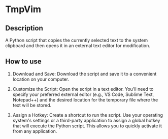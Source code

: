 # TmpVim

## Description

A Python script that copies the currently selected text to the system clipboard and then opens it in an external text editor for modification.

## How to use

1. Download and Save: Download the script and save it to a convenient location on your computer.

2. Customize the Script: Open the script in a text editor. You'll need to specify your preferred external editor (e.g., VS Code, Sublime Text, Notepad++) and the desired location for the temporary file where the text will be stored.

3. Assign a Hotkey: Create a shortcut to run the script. Use your operating system's settings or a third-party application to assign a global hotkey that will execute the Python script. This allows you to quickly activate it from any application.

